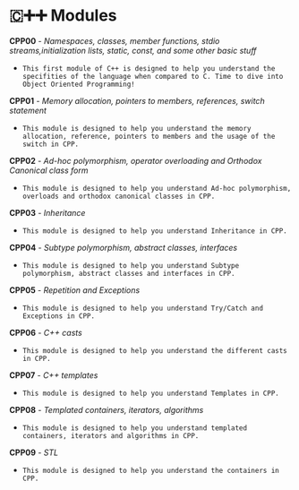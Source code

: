 # 🇨➕➕ Modules

__CPP00__ - _Namespaces, classes, member functions, stdio streams,initialization lists, static, const, and some other basic stuff_ 

- `This first module of C++ is designed to help you understand the specifities of the language when compared to C. Time to dive into Object Oriented Programming!`

__CPP01__ - _Memory allocation, pointers to members, references, switch statement_

- `This module is designed to help you understand the memory allocation, reference, pointers to members and the usage of the switch in CPP.`

__CPP02__ - _Ad-hoc polymorphism, operator overloading and Orthodox Canonical class form_

- `This module is designed to help you understand Ad-hoc polymorphism, overloads and orthodox canonical classes in CPP.`

__CPP03__ - _Inheritance_

- `This module is designed to help you understand Inheritance in CPP.`

__CPP04__ - _Subtype polymorphism, abstract classes, interfaces_

- `This module is designed to help you understand Subtype polymorphism, abstract classes and interfaces in CPP.`

__CPP05__ - _Repetition and Exceptions_

- `This module is designed to help you understand Try/Catch and Exceptions in CPP.`

__CPP06__ - _C++ casts_

- `This module is designed to help you understand the different casts in CPP.`

__CPP07__ - _C++ templates_

- `This module is designed to help you understand Templates in CPP.`

__CPP08__ - _Templated containers, iterators, algorithms_

- `This module is designed to help you understand templated containers, iterators and algorithms in CPP.`

__CPP09__ - _STL_

- `This module is designed to help you understand the containers in CPP.`
